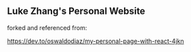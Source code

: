 ## Luke Zhang's Personal Website

forked and referenced from:

https://dev.to/oswaldodiaz/my-personal-page-with-react-4jkn